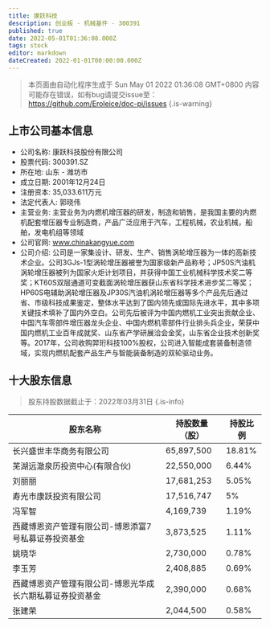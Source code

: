 ```yaml
---
title: 康跃科技
description: 创业板 - 机械基件 - 300391
published: true
date: 2022-05-01T01:36:08.000Z
tags: stock
editor: markdown
dateCreated: 2022-01-01T00:00:00.000Z
---
```


> 本页面由自动化程序生成于 Sun May 01 2022 01:36:08 GMT+0800
> 内容可能存在错误，如有bug请提交issue至：https://github.com/Eroleice/doc-pi/issues
{.is-warning}

## 上市公司基本信息
- 公司名称: 康跃科技股份有限公司
- 股票代码: 300391.SZ
- 所在地: 山东 - 潍坊市
- 成立日期: 2001年12月24日
- 注册资本: 35,033.611万元
- 法定代表人: 郭晓伟
- 主营业务: 主营业务为内燃机增压器的研发，制造和销售，是我国主要的内燃机配套增压器专业制造商，产品广泛应用于汽车，工程机械，农业机械，船舶，发电机组等领域
- 公司官网: www.chinakangyue.com
- 公司介绍: 公司是一家集设计、研发、生产、销售涡轮增压器为一体的高新技术企业。公司3GJs-1型涡轮增压器被誉为国家级新产品称号；JP50S汽油机涡轮增压器被列为国家火炬计划项目，并获得中国工业机械科学技术奖二等奖；KT60S双层通道可变截面涡轮增压器获山东省科学技术进步奖二等奖；HP60S电辅助涡轮增压器及JP30S汽油机涡轮增压器等多个产品先后通过省、市级科技成果鉴定，整体水平达到了国内领先或国际先进水平，其中多项关键技术填补了国内外空白。公司先后被评为中国内燃机工业突出贡献企业、中国汽车零部件增压器龙头企业、中国内燃机零部件行业排头兵企业，荣获中国内燃机工业百年成就奖、山东省产学研展洽会金奖，山东省企业技术创新奖等。2017年，公司收购羿珩科技100%股权，公司进入智能成套装备制造领域，实现内燃机配套产品生产与智能装备制造的双轮驱动业务。


## 十大股东信息
> 股东持股数据截止于：2022年03月31日
{.is-info}

| 股东名称 | 持股数量（股） | 持股比例 |
| --- | --- | --- |
| 长兴盛世丰华商务有限公司 | 65,897,500 | 18.81% |
| 芜湖远澈泉历投资中心(有限合伙) | 22,550,000 | 6.44% |
| 刘丽丽 | 17,681,253 | 5.05% |
| 寿光市康跃投资有限公司 | 17,516,747 | 5% |
| 冯军智 | 4,169,739 | 1.19% |
| 西藏博恩资产管理有限公司-博恩添富7号私募证券投资基金 | 3,873,525 | 1.11% |
| 姚晓华 | 2,730,000 | 0.78% |
| 李玉芳 | 2,408,885 | 0.69% |
| 西藏博恩资产管理有限公司-博恩光华成长六期私募证券投资基金 | 2,390,000 | 0.68% |
| 张建荣 | 2,044,500 | 0.58% |




